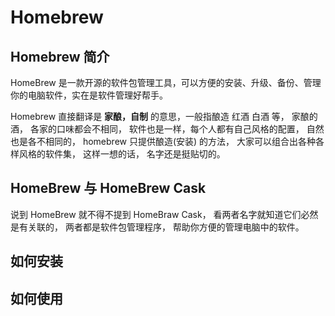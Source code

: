# Homebrew

## Homebrew 简介

HomeBrew 是一款开源的软件包管理工具，可以方便的安装、升级、备份、管理你的电脑软件，实在是软件管理好帮手。

Homebrew 直接翻译是 **家酿，自制** 的意思，一般指酿造 红酒 白酒 等， 家酿的酒， 各家的口味都会不相同， 软件也是一样，每个人都有自己风格的配置， 自然也是各不相同的， homebrew 只提供酿造(安装) 的方法， 大家可以组合出各种各样风格的软件集， 这样一想的话， 名字还是挺贴切的。

## HomeBrew 与 HomeBrew Cask

说到 HomeBrew 就不得不提到 HomeBraw Cask， 看两者名字就知道它们必然是有关联的， 两者都是软件包管理程序， 帮助你方便的管理电脑中的软件。


## 如何安装

## 如何使用

